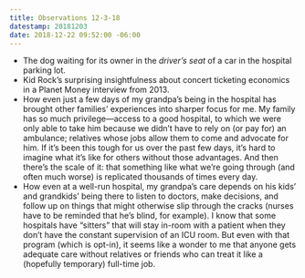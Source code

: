 ```yaml
---
title: Observations 12-3-18
datestamp: 20181203
date: 2018-12-22 09:52:00 -06:00
---
```


- The dog waiting for its owner in the *driver’s seat* of a car in the hospital parking lot.
- Kid Rock’s surprising insightfulness about concert ticketing economics in a Planet Money interview from 2013.
- How even just a few days of my grandpa’s being in the hospital has brought other families’ experiences into sharper focus for me. My family has so much privilege—access to a good hospital, to which we were only able to take him because we didn’t have to rely on (or pay for) an ambulance; relatives whose jobs allow them to come and advocate for him. If it’s been this tough for us over the past few days, it’s hard to imagine what it’s like for others without those advantages. And then there’s the scale of it: that something like what we’re going through (and often much worse) is replicated thousands of times every day.
- How even at a well-run hospital, my grandpa’s care depends on his kids’ and grandkids’ being there to listen to doctors, make decisions, and follow up on things that might otherwise slip through the cracks (nurses have to be reminded that he’s blind, for example). I know that some hospitals have “sitters” that will stay in-room with a patient when they don’t have the constant supervision of an ICU room. But even with that program (which is opt-in), it seems like a wonder to me that anyone gets adequate care without relatives or friends who can treat it like a (hopefully temporary) full-time job.
